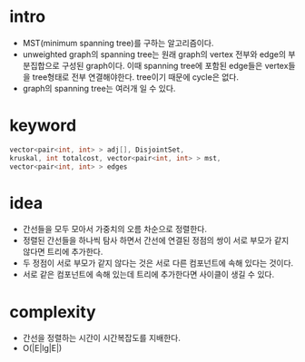 # intro

- MST(minimum spanning tree)를 구하는 알고리즘이다.
- unweighted graph의 spanning tree는 원래 graph의 vertex 전부와
  edge의 부분집합으로 구성된 graph이다. 이때 spanning tree에 포함된
  edge들은 vertex들을 tree형태로 전부 연결해야한다.
  tree이기 때문에 cycle은 없다.
- graph의 spanning tree는 여러개 일 수 있다.

# keyword

```cpp
vector<pair<int, int> > adj[], DisjointSet,
kruskal, int totalcost, vector<pair<int, int> > mst,
vector<pair<int, int> > edges
```

# idea

- 간선들을 모두 모아서 가중치의 오름 차순으로 정렬한다.
- 정렬된 간선들을 하나씩 탐사 하면서 간선에 연결된 정점의 쌍이 서로 부모가
  같지 않다면 트리에 추가한다.
- 두 정점이 서로 부모가 같지 않다는 것은 서로 다른 컴포넌트에 속해 있다는 것이다.
- 서로 같은 컴포넌트에 속해 있는데 트리에 추가한다면 사이클이 생길 수 있다.


# complexity

- 간선을 정렬하는 시간이 시간복잡도를 지배한다.
- O(|E|lg|E|)